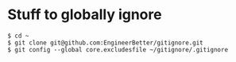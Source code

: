 # Stuff to globally ignore

```shell
$ cd ~
$ git clone git@github.com:EngineerBetter/gitignore.git
$ git config --global core.excludesfile ~/gitignore/.gitignore
```